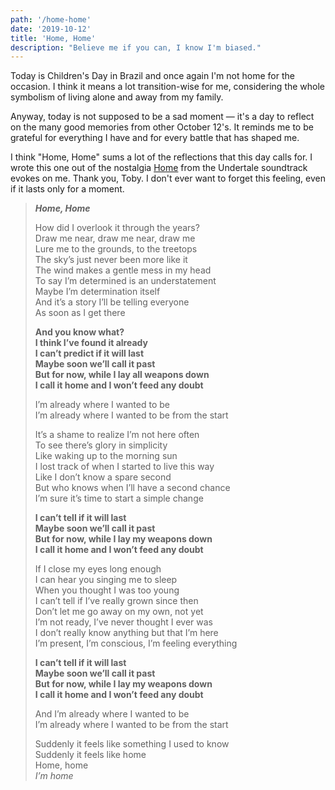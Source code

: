 ```yaml
---
path: '/home-home'
date: '2019-10-12'
title: 'Home, Home'
description: "Believe me if you can, I know I'm biased."
---
```


Today is Children's Day in Brazil and once again I'm not home for the occasion. I think it means a lot transition-wise for me, considering the whole symbolism of living alone and away from my family.

Anyway, today is not supposed to be a sad moment — it's a day to reflect on the many good memories from other October 12's. It reminds me to be grateful for everything I have and for every battle that has shaped me.

I think "Home, Home" sums a lot of the reflections that this day calls for. I wrote this one out of the nostalgia [Home](https://open.spotify.com/track/6eQ3H5tlCt8EkAXH6Tk0Ez?si=TtyRAq7CRVOaSQh3uFdb4A) from the Undertale soundtrack evokes on me. Thank you, Toby. I don't ever want to forget this feeling, even if it lasts only for a moment.

> **_Home, Home_**
>
>How did I overlook it through the years? \
>Draw me near, draw me near, draw me \
>Lure me to the grounds, to the treetops \
>The sky’s just never been more like it \
>The wind makes a gentle mess in my head \
>To say I’m determined is an understatement \
>Maybe I’m determination itself \
>And it’s a story I’ll be telling everyone \
>As soon as I get there
>
>**And you know what? \
>I think I’ve found it already \
>I can’t predict if it will last \
>Maybe soon we’ll call it past \
>But for now, while I lay all weapons down \
>I call it home and I won’t feed any doubt**
>
>I’m already where I wanted to be \
>I’m already where I wanted to be from the start
>
>It’s a shame to realize I’m not here often \
>To see there’s glory in simplicity \
>Like waking up to the morning sun \
>I lost track of when I started to live this way \
>Like I don’t know a spare second \
>But who knows when I’ll have a second chance \
>I’m sure it’s time to start a simple change
>
>**I can’t tell if it will last \
>Maybe soon we’ll call it past \
>But for now, while I lay my weapons down \
>I call it home and I won’t feed any doubt**
>
>If I close my eyes long enough \
>I can hear you singing me to sleep \
>When you thought I was too young \
>I can’t tell if I’ve really grown since then \
>Don’t let me go away on my own, not yet \
>I’m not ready, I’ve never thought I ever was \
>I don’t really know anything but that I’m here \
>I’m present, I’m conscious, I’m feeling everything
>
>**I can’t tell if it will last \
>Maybe soon we’ll call it past \
>But for now, while I lay my weapons down \
>I call it home and I won’t feed any doubt**
>
>And I’m already where I wanted to be \
>I’m already where I wanted to be from the start
>
>Suddenly it feels like something I used to know \
>Suddenly it feels like home \
>Home, home \
>_I’m home_